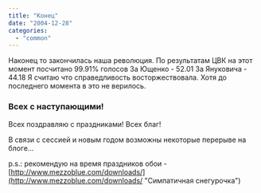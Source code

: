 ```yaml
---
title: "Конец"
date: "2004-12-28"
categories: 
  - "common"
---
```


Наконец то закончилась наша революция. По результатам ЦВК на этот момент посчитано 99.91% голосов За Ющенко - 52.01 За Януковича - 44.18 Я считаю что справедливость восторжествовала. Хотя до последнего момента в это не верилось.

### Всех с наступающими!

Всех поздравляю с праздниками! Всех благ!

В связи с сессией и новым годом возможны некоторые перерыве на блоге...

p.s.: рекомендую на время праздников обои - [http://www.mezzoblue.com/downloads/](http://www.mezzoblue.com/downloads/ "Симпатичная снегурочка")
